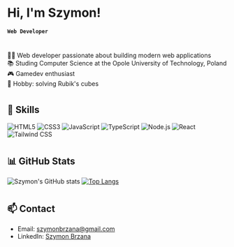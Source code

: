 # Hi, I'm Szymon!

**`Web Developer`**

#

🧑‍💻 Web developer passionate about building modern web applications<br/>
📚 Studing Computer Science at the Opole University of Technology, Poland<br/>
🎮 Gamedev enthusiast<br/>
🧩 Hobby: solving Rubik's cubes<br/>

#

## 🚀 Skills

![HTML5](https://img.shields.io/badge/HTML5-E34F26?style=for-the-badge&logo=html5&logoColor=white)
![CSS3](https://img.shields.io/badge/CSS3-1572B6?style=for-the-badge&logo=css3&logoColor=white)
![JavaScript](https://img.shields.io/badge/JavaScript-F7DF1E?style=for-the-badge&logo=javascript&logoColor=black)
![TypeScript](https://img.shields.io/badge/TypeScript-3178C6?style=for-the-badge&logo=typescript&logoColor=white)
![Node.js](https://img.shields.io/badge/Node.js-339933?style=for-the-badge&logo=nodedotjs&logoColor=white)
![React](https://img.shields.io/badge/React-20232A?style=for-the-badge&logo=react&logoColor=61DAFB)
![Tailwind CSS](https://img.shields.io/badge/Tailwind%20CSS-38B2AC?style=for-the-badge&logo=tailwind-css&logoColor=white)

#

## 📊 GitHub Stats

![Szymon's GitHub stats](https://github-readme-stats.vercel.app/api?username=Brzana&show_icons=true&theme=radical)
[![Top Langs](https://github-readme-stats.vercel.app/api/top-langs/?username=Brzana)](https://github.com/Brzana/github-readme-stats)

#

## 📫 Contact

- Email: [szymonbrzana@gmail.com](mailto:szymonbrzana@gmail.com)
- LinkedIn: [Szymon Brzana](https://www.linkedin.com/in/szymon-brzana-6a79312b9/)

#
